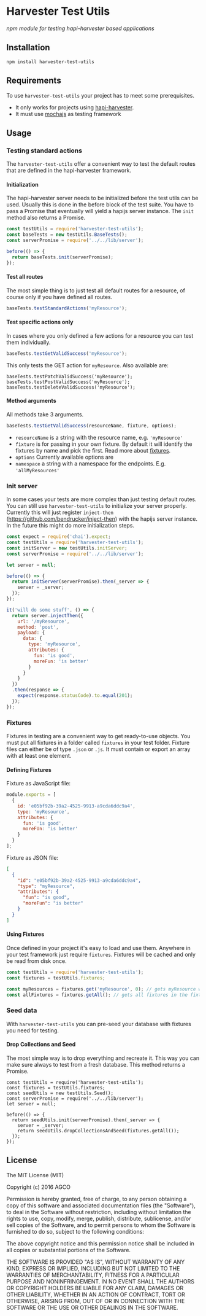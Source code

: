 # Harvester Test Utils
*npm module for testing hapi-harvester based applications*

## Installation

```
npm install harvester-test-utils
```

## Requirements
To use `harvester-test-utils` your project has to meet some prerequisites.
* It only works for projects using [hapi-harvester](https://github.com/agco/hapi-harvester).
* It must use [mochajs](https://mochajs.org/) as testing framework

## Usage

### Testing standard actions
The `harvester-test-utils` offer a convenient way to test the default routes that are defined in the hapi-harvester
framework.

#### Initialization
The hapi-harvester server needs to be initialized before the test utils can be used. Usually this is done in the
before block of the test suite. You have to pass a Promise that eventually will yield a hapijs server instance.
The `init` method also returns a Promise.

```javascript
const testUtils = require('harvester-test-utils');
const baseTests = new testUtils.BaseTests();
const serverPromise = require('../../lib/server');

before(() => {
  return baseTests.init(serverPromise);
});
```

#### Test all routes
The most simple thing is to just test all default routes for a resource, of course only if you have defined
 all routes.

```javascript
baseTests.testStandardActions('myResource');
```

#### Test specific actions only
In cases where you only defined a few actions for a resource you can test them individually.
```javascript
baseTests.testGetValidSuccess('myResource');
```
This only tests the GET action for `myResource`. Also available are:
```
baseTests.testPatchValidSuccess('myResource');
baseTests.testPostValidSuccess('myResource');
baseTests.testDeleteValidSuccess('myResource');
```
#### Method arguments
All methods take 3 arguments.
```javascript
baseTests.testGetValidSuccess(resourceName, fixture, options);
```
* `resourceName` is a string with the resource name, e.g. `'myResource'`
* `fixture` is for passing in your own fixture. By default it will identify the fixtures by name and pick the first.
Read more about [fixtures](#fixtures).
* `options` Currently available options are
 * `namespace` a string with a namespace for the endpoints. E.g. `'allMyResources'`


### Init server
In some cases your tests are more complex than just testing default routes. You can still use `harvester-test-utils`
to initialize your server properly. Currently this will just register `inject-then`
(https://github.com/bendrucker/inject-then) with the hapijs server instance. In the future this might do
more initialization steps.

```javascript
const expect = require('chai').expect;
const testUtils = require('harvester-test-utils');
const initServer = new testUtils.initServer;
const serverPromise = require('../../lib/server');

let server = null;

before(() => {
  return initServer(serverPromise).then(_server => {
    server = _server;
  });
});

it('will do some stuff', () => {
  return server.injectThen({
    url: '/myResource',
    method: 'post',
    payload: {
      data: {
        type: 'myResource',
        attributes: {
          fun: 'is good',
          moreFun: 'is better'
        }
      }
    }
  })
  .then(response => {
    expect(response.statusCode).to.equal(201);
  });
});
```

### Fixtures
Fixtures in testing are a convenient way to get ready-to-use objects. You must put all fixtures in a folder called
`fixtures` in your test folder. Fixture files can either be of type `.json` or `.js`. It must contain
or export an array with at least one element.

#### Defining Fixtures
Fixture as JavaScript file:

```javascript
module.exports = [
  {
    id: 'e05bf92b-39a2-4525-9913-a9cda6ddc9a4',
    type: 'myResource',
    attributes: {
      fun: 'is good',
      moreFUn: 'is better'
    }
  }
];
```

Fixture as JSON file:

```json
[
  {
    "id": "e05bf92b-39a2-4525-9913-a9cda6ddc9a4",
    "type": "myResource",
    "attributes": {
      "fun": "is good",
      "moreFun": "is better"
    }
  }
]
```

#### Using Fixtures
Once defined in your project it's easy to load and use them. Anywhere in your test framework just require `fixtures`.
Fixtures will be cached and only be read from disk once.

```javascript
const testUtils = require('harvester-test-utils');
const fixtures = testUtils.fixtures;

const myResources = fixtures.get('myResource', 0); // gets myResource with index 0 from the array
const allFixtures = fixtures.getAll(); // gets all fixtures in the fixtures folder in an array
```

### Seed data
With `harvester-test-utils` you can pre-seed your database with fixtures you need for testing.

#### Drop Collections and Seed
The most simple way is to drop everything and recreate it. This way you can make sure always to test from a
fresh database. This method returns a Promise.

```
const testUtils = require('harvester-test-utils');
const fixtures = testUtils.fixtures;
const seedUtils = new testUtils.Seed();
const serverPromise = require('../../lib/server');
let server = null;

before(() => {
  return seedUtils.init(serverPromise).then(_server => {
    server = _server;
    return seedUtils.dropCollectionsAndSeed(fixtures.getAll());
  });
});
```

## License

The MIT License (MIT)

Copyright (c) 2016 AGCO

Permission is hereby granted, free of charge, to any person obtaining a copy
of this software and associated documentation files (the "Software"), to deal
in the Software without restriction, including without limitation the rights
to use, copy, modify, merge, publish, distribute, sublicense, and/or sell
copies of the Software, and to permit persons to whom the Software is
furnished to do so, subject to the following conditions:

The above copyright notice and this permission notice shall be included in all
copies or substantial portions of the Software.

THE SOFTWARE IS PROVIDED "AS IS", WITHOUT WARRANTY OF ANY KIND, EXPRESS OR
IMPLIED, INCLUDING BUT NOT LIMITED TO THE WARRANTIES OF MERCHANTABILITY,
FITNESS FOR A PARTICULAR PURPOSE AND NONINFRINGEMENT. IN NO EVENT SHALL THE
AUTHORS OR COPYRIGHT HOLDERS BE LIABLE FOR ANY CLAIM, DAMAGES OR OTHER
LIABILITY, WHETHER IN AN ACTION OF CONTRACT, TORT OR OTHERWISE, ARISING FROM,
OUT OF OR IN CONNECTION WITH THE SOFTWARE OR THE USE OR OTHER DEALINGS IN THE
SOFTWARE.

